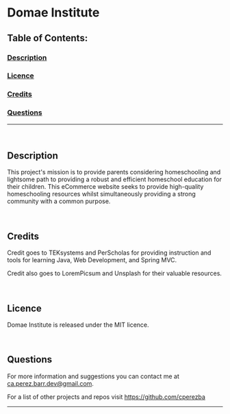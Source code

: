 # Domae Institute

## Table of Contents:

### [Description](#description-header)

### [Licence](#licence-header)

### [Credits](#credits-header)

### [Questions](#questions-header)

---

<br/>

## <a id="description-header"></a> Description

This project's mission is to provide parents considering homeschooling and lightsome path to providing a robust and efficient homeschool education for their children. This
eCommerce website seeks to provide high-quality homeschooling resources whilst simultaneously providing a strong community with a common purpose.

<br/>




## <a id="credits-header"></a> Credits

Credit goes to TEKsystems and PerScholas for providing instruction and tools for learning Java, Web Development, and Spring MVC. 

Credit also goes to LoremPicsum and Unsplash for their valuable resources.


<br/>

## <a id="licence-header"></a> Licence

Domae Institute is released under the MIT licence.



<br/>

## <a id="questions-header"></a> Questions

For more information and suggestions you can contact me at ca.perez.barr.dev@gmail.com.

For a list of other projects and repos visit https://github.com/cperezba



---
